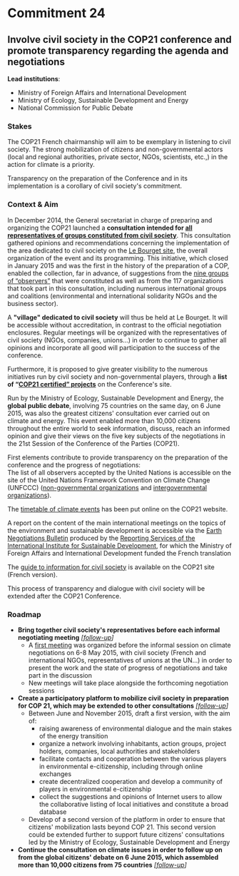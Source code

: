 # Commitment 24

## Involve civil society in the COP21 conference and promote transparency regarding the agenda and negotiations

**Lead institutions**:
- Ministry of Foreign Affairs and International Development
- Ministry of Ecology, Sustainable Development and Energy
- National Commission for Public Debate

### Stakes

The COP21 French chairmanship will aim to be exemplary in listening to civil society. The strong mobilization of citizens and non-governmental actors (local and regional authorities, private sector, NGOs, scientists, etc.,) in the action for climate is a priority.

Transparency on the preparation of the Conference and in its implementation is a corollary of civil society's commitment.

### Context & Aim

In December 2014, the General secretariat in charge of preparing and organizing the COP21 launched a **consultation intended for [all representatives of groups constituted from civil society](http://www.cop21.gouv.fr/en/civil-society)**. This consultation gathered opinions and recommendations concerning the implementation of the area dedicated to civil society on the [Le Bourget site](http://www.cop21.gouv.fr/en/pratical-arrangements/paris-le-bourget-site), the overall organization of the event and its programming. This initiative, which closed in January 2015 and was the first in the history of the preparation of a COP, enabled the collection, far in advance, of suggestions from the [nine groups of “observers”](http://www.cop21.gouv.fr/en/civil-society) that were constituted as well as from the 117 organizations that took part in this consultation, including numerous international groups and coalitions (environmental and international solidarity NGOs and the business sector).

A **"village" dedicated to civil society** will thus be held at Le Bourget. It will be accessible without accreditation, in contrast to the official negotiation enclosures. Regular meetings will be organized with the representatives of civil society (NGOs, companies, unions…) in order to continue to gather all opinions and incorporate all good will participation to the success of the conference.

Furthermore, it is proposed to give greater visibility to the numerous initiatives run by civil society and non-governmental players, through a **list of “[COP21 certified” projects](http://www.cop21.gouv.fr/en/civil-society/labelling-process-and-project-support)** on the Conference's site.

Run by the Ministry of Ecology, Sustainable Development and Energy, the **global public debate**, involving 75 countries on the same day, on 6 June 2015, was also the greatest citizens' consultation ever carried out on climate and energy. This event enabled more than 10,000 citizens throughout the entire world to seek information, discuss, reach an informed opinion and give their views on the five key subjects of the negotiations in the 21st Session of the Conference of the Parties (COP21).

First elements contribute to provide transparency on the preparation of the conference and the progress of negotiations:  
The list of all observers accepted by the United Nations is accessible on the site of the United Nations Framework Convention on Climate Change (UNFCCC) ([non-governmental organizations](http://maindb.unfccc.int/public/ngo.pl?mode=wim&search=A) and [intergovernmental organizations](http://maindb.unfccc.int/public/igo.pl?mode=wim)).

The [timetable of climate events](http://www.cop21.gouv.fr/en/media-facilities/press-room/de-lima-paris-calendrier-des-evenements-climat) has been put online on the COP21 website.

A report on the content of the main international meetings on the topics of the environment and sustainable development is accessible via the [Earth Negotiations Bulletin](http://www.iisd.ca/climate/adp/adp2-8/) produced by the [Reporting Services of the International Institute for Sustainable Development](http://www.iisd.ca), for which the Ministry of Foreign Affairs and International Development funded the French translation

The [guide to information for civil society](http://www.developpement-durable.gouv.fr/IMG/pdf/Guide_d_informations_societe_civile_COP21v8_cle81c47e.pdf) is available on the COP21 site (French version).

This process of transparency and dialogue with civil society will be extended after the COP21 Conference.

### Roadmap

- **Bring together civil society's representatives before each informal negotiating meeting**
  _[[follow-up](https://git.framasoft.org/etalab/suivi/issues/194)]_
    - A [first meeting](http://www.developpement-durable.gouv.fr/Au-Bourget-pour-les-lyceens-c-est.html?var_mode=calcul) was organized before the informal session on climate negotiations on 6-8 May 2015, with civil society (French and international NGOs, representatives of unions at the UN…) in order to present the work and the state of progress of negotiations and take part in the discussion
    - New meetings will take place alongside the forthcoming negotiation sessions
- **Create a participatory platform to mobilize civil society in preparation for COP 21, which may be extended to other consultations**
  _[[follow-up](https://git.framasoft.org/etalab/suivi/issues/195)]_
    - Between June and November 2015, draft a first version, with the aim of:
        - raising awareness of environmental dialogue and the main stakes of the energy transition
        - organize a network involving inhabitants, action groups, project holders, companies, local authorities and stakeholders
        - facilitate contacts and cooperation between the various players in environmental e-citizenship, including through online exchanges
        - create decentralized cooperation and develop a community of players in environmental e-citizenship
        - collect the suggestions and opinions of Internet users to allow the collaborative listing of local initiatives and constitute a broad database
    - Develop of a second version of the platform in order to ensure that citizens' mobilization lasts beyond COP 21. This second version could be extended further to support future citizens' consultations led by the Ministry of Ecology, Sustainable Development and Energy
- **Continue the consultation on climate issues in order to follow up on from the global citizens' debate on 6 June 2015, which assembled more than 10,000 citizens from 75 countries**
  _[[follow-up](https://git.framasoft.org/etalab/suivi/issues/196)]_
